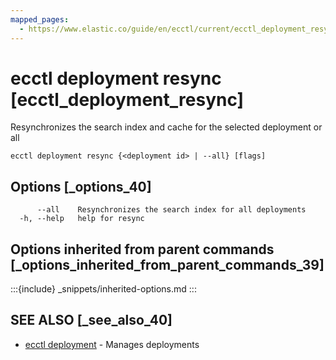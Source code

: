 ```yaml
---
mapped_pages:
  - https://www.elastic.co/guide/en/ecctl/current/ecctl_deployment_resync.html
---
```


# ecctl deployment resync [ecctl_deployment_resync]

Resynchronizes the search index and cache for the selected deployment or all

```
ecctl deployment resync {<deployment id> | --all} [flags]
```


## Options [_options_40]

```
      --all    Resynchronizes the search index for all deployments
  -h, --help   help for resync
```


## Options inherited from parent commands [_options_inherited_from_parent_commands_39]

:::{include} _snippets/inherited-options.md
:::


## SEE ALSO [_see_also_40]

* [ecctl deployment](/reference/ecctl_deployment.md)	 - Manages deployments

